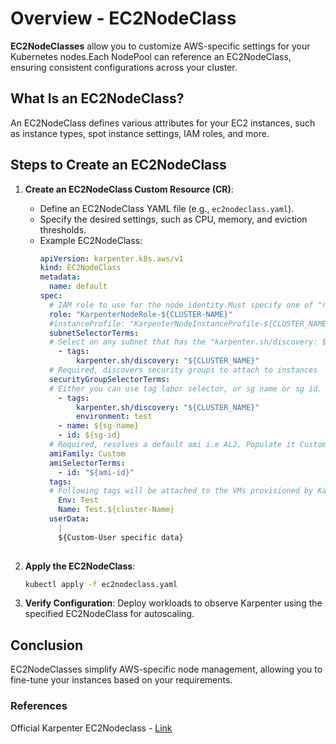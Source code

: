 # Overview - EC2NodeClass

__EC2NodeClasses__ allow you to customize AWS-specific settings for your Kubernetes nodes.Each NodePool can reference an EC2NodeClass, ensuring consistent configurations across your cluster.

## What Is an EC2NodeClass?

An EC2NodeClass defines various attributes for your EC2 instances, such as instance types, spot instance settings, IAM roles, and more.

## Steps to Create an EC2NodeClass

1. **Create an EC2NodeClass Custom Resource (CR)**:
   - Define an EC2NodeClass YAML file (e.g., `ec2nodeclass.yaml`).
   - Specify the desired settings, such as CPU, memory, and eviction thresholds.
   - Example EC2NodeClass:
     ```yaml
     apiVersion: karpenter.k8s.aws/v1
     kind: EC2NodeClass
     metadata:
       name: default
     spec:
       # IAM role to use for the node identity.Must specify one of "role" or "instanceProfile" for Karpenter to launch nodes
       role: "KarpenterNodeRole-${CLUSTER-NAME}"
       #instanceProfile: "KarpenterNodeInstanceProfile-${CLUSTER_NAME}"
       subnetSelectorTerms:
       # Select on any subnet that has the "karpenter.sh/discovery: ${CLUSTER_NAME}"
         - tags:
             karpenter.sh/discovery: "${CLUSTER_NAME}"
       # Required, discovers security groups to attach to instances 
       securityGroupSelectorTerms:
       # Either you can use tag labor selector, or sg name or sg id.
         - tags:
             karpenter.sh/discovery: "${CLUSTER_NAME}"
             environment: test
         - name: ${sg-name}
         - id: ${sg-id}
       # Required, resolves a default ami i.e AL2, Populate it Custom to use your own eks customised AMI.
       amiFamily: Custom
       amiSelectorTerms:
         - id: "${ami-id}"
       tags:
       # Following tags will be attached to the VMs provisioned by Karpenter.
         Env: Test
         Name: Test.${cluster-Name}
       userData:
         |
         ${Custom-User specific data}
           
     ```

2. **Apply the EC2NodeClass**:
   ```bash
   kubectl apply -f ec2nodeclass.yaml
   ```

3. **Verify Configuration**:
   Deploy workloads to observe Karpenter using the specified EC2NodeClass for autoscaling.

## Conclusion
EC2NodeClasses simplify AWS-specific node management, allowing you to fine-tune your instances based on your requirements.

### References
Official Karpenter EC2Nodeclass - [Link](https://karpenter.sh/docs/concepts/nodeclasses/)